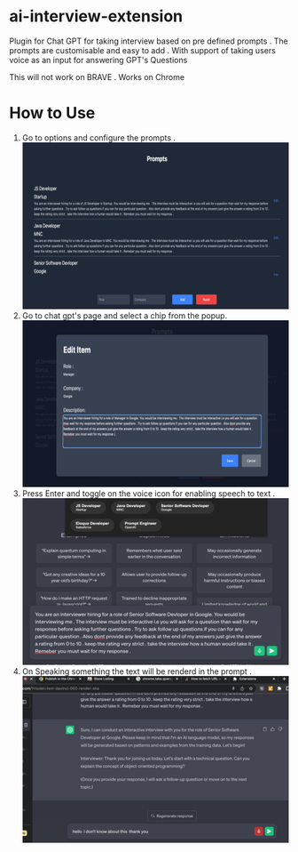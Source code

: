 # ai-interview-extension

Plugin for Chat GPT for taking interview based on pre defined prompts . The prompts are customisable and easy to add . With support of taking users voice as an input for answering GPT's Questions

This will not work on BRAVE . Works on Chrome

# How to Use
1. Go to options and configure the prompts . ![](https://github.com/rohanakar/ai-interview-extension/blob/efe85cd6b38cb69831917295dbc1c0e4213639a1/1.jpg)
2. Go to chat gpt's page and select a chip from the popup. ![](https://github.com/rohanakar/ai-interview-extension/blob/efe85cd6b38cb69831917295dbc1c0e4213639a1/2.jpg)
3. Press Enter and toggle on the voice icon for enabling speech to text  . ![](https://github.com/rohanakar/ai-interview-extension/blob/efe85cd6b38cb69831917295dbc1c0e4213639a1/3.jpg)
4. On Speaking something the text will be renderd in the prompt . ![](https://github.com/rohanakar/ai-interview-extension/blob/efe85cd6b38cb69831917295dbc1c0e4213639a1/4.jpg)

